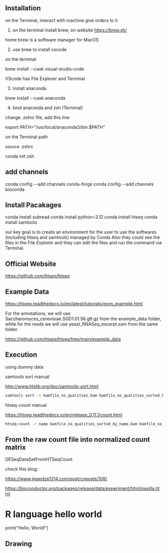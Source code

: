 ## Installation

on the Terminal, interact with machine give orders to it

1. on the terminal install brew, on website https://brew.sh/

home brew is a software manager for MacOS

2. use brew to install vscode

on the terminal

brew install --cask visual-studio-code

VScode has File Explorer and Terminal

3. install anaconda

brew install --cask anaconda

4. bind anaconda and zsh (Terminal)

change .zshrc file, add this line

export PATH="/usr/local/anaconda3/bin:$PATH"

on the Terminal path

source .zshrc

conda init zsh



## add channels

conda config --add channels conda-forge
conda config --add channels bioconda

## Install Pacakages

conda install subread
conda install python=3.12
conda install htseq
conda install samtools


our key goal is to create an environment for the user to use the softwares (including htseq and samtools) managed by Conda
Also they could see the files in the File Explorer and they can edit the files and run the command via Terminal.


## Official Website

https://github.com/htseq/htseq

## Example Data

https://htseq.readthedocs.io/en/latest/tutorials/exon_example.html

For the annotations, we will use Saccharomyces_cerevisiae.SGD1.01.56.gtf.gz from the example_data folder, while for the reads we will use yeast_RNASeq_excerpt.sam from the same folder.

https://github.com/htseq/htseq/tree/main/example_data

## Execution

using dummy data


samtools sort manual

http://www.htslib.org/doc/samtools-sort.html

```bash
samtools sort -n bamfile_no_qualities.bam bamfile_no_qualities_sorted_by_name
```

htseq-count manual


https://htseq.readthedocs.io/en/release_0.11.1/count.html


```bash
htseq-count -r name bamfile_no_qualities_sorted_by_name.bam bamfile_no_qualities.gtf > results.count
```


## From the raw count file into normalized count matrix

DESeqDataSetFromHTSeqCount

check this blog:

https://www.jieandze1314.com/post/cnposts/108/

https://bioconductor.org/packages/release/data/experiment/html/pasilla.html



# R language hello world

print("Hello, World!")

## Drawing

